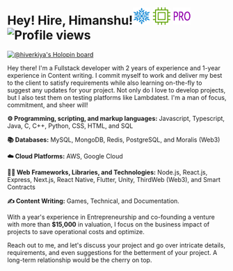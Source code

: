 # Hey! Hire, Himanshu!<a href='https://archiveprogram.github.com/'><img src='https://raw.githubusercontent.com/acervenky/animated-github-badges/master/assets/acbadge.gif' width='40' height='40px'></a> <a href='https://docs.github.com/en/developers'><img src='https://raw.githubusercontent.com/acervenky/animated-github-badges/master/assets/devbadge.gif' width='40' height='40'></a> <a href='https://github.com/pricing'><img src='https://raw.githubusercontent.com/acervenky/animated-github-badges/master/assets/pro.gif' width='40' height='40'></a> ![Profile views](https://gpvc.arturio.dev/hiverkiya)
[![@hiverkiya's Holopin board](https://holopin.io/api/user/board?user=hiverkiya)](https://holopin.io/@hiverkiya)


  

Hey there! I'm a Fullstack developer with 2 years of experience and 1-year experience in Content writing. I commit myself to work and deliver my best to the client to satisfy requirements while also learning on-the-fly to suggest any updates for your project. Not only do I love to develop projects, but I also test them on testing platforms like Lambdatest. I'm a man of focus, commitment, and sheer will!

**⚙️ Programming, scripting, and markup languages:** Javascript, Typescript, Java, C, C++, Python, CSS, HTML, and SQL

**📚 Databases:** MySQL, MongoDB, Redis, PostgreSQL, and Moralis (Web3)

**☁️ Cloud Platforms:** AWS, Google Cloud

**👨‍💻 Web Frameworks, Libraries, and Technologies:** Node.js, React.js, Express, Next.js, React Native, Flutter, Unity, ThirdWeb (Web3), and Smart Contracts

**✍️ Content Writing:** Games, Technical, and Documentation.

With a year's experience in Entrepreneurship and co-founding a venture with more than **$15,000** in valuation, I focus on the business impact of projects to save operational costs and optimize.

Reach out to me, and let's discuss your project and go over intricate details, requirements, and even suggestions for the betterment of your project. A long-term relationship would be the cherry on top.


